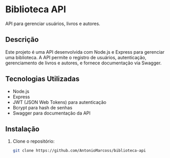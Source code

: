 # Biblioteca API

API para gerenciar usuários, livros e autores.

## Descrição

Este projeto é uma API desenvolvida com Node.js e Express para gerenciar uma biblioteca. A API permite o registro de usuários, autenticação, gerenciamento de livros e autores, e fornece documentação via Swagger.

## Tecnologias Utilizadas

- Node.js
- Express
- JWT (JSON Web Tokens) para autenticação
- Bcrypt para hash de senhas
- Swagger para documentação da API

## Instalação

1. Clone o repositório:

   ```bash
   git clone https://github.com/AntonioMarcoss/biblioteca-api